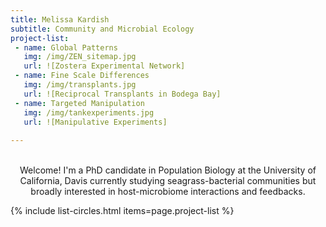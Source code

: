 ```yaml
---
title: Melissa Kardish
subtitle: Community and Microbial Ecology
project-list: 
 - name: Global Patterns
   img: /img/ZEN_sitemap.jpg
   url: ![Zostera Experimental Network]
 - name: Fine Scale Differences
   img: /img/transplants.jpg
   url: ![Reciprocal Transplants in Bodega Bay]
 - name: Targeted Manipulation
   img: /img/tankexperiments.jpg
   url: ![Manipulative Experiments]
  
---
```

<br/>
<center>
Welcome! I'm a PhD candidate in Population Biology at the University of California, Davis currently studying seagrass-bacterial communities but broadly interested in host-microbiome interactions and feedbacks.
</center>  

{% include list-circles.html items=page.project-list %}
